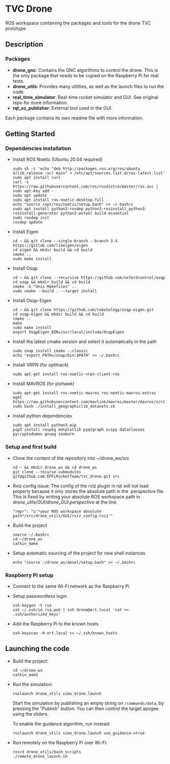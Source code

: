 # TVC Drone
ROS workspace containing the packages and tools for the drone TVC prototype

## Description

### Packages
- **drone_gnc**: Contains the GNC algorithms to control the drone. This is the only package that needs to be copied on the Raspberry Pi for real tests.
- **drone_utils**: Provides many utilities, as well as the launch files to run the code.
- **real_time_simulator**: Real-time rocket simulator and GUI. See original repo for more information.
- **rqt_ez_publisher**: External tool used in the GUI.

Each package contains its own readme file with more information.

## Getting Started

### Dependencies installation

* Install ROS Noetic (Ubuntu 20.04 required)
  ```
  sudo sh -c 'echo "deb http://packages.ros.org/ros/ubuntu $(lsb_release -sc) main" > /etc/apt/sources.list.d/ros-latest.list'
  sudo apt install curl
  curl -s https://raw.githubusercontent.com/ros/rosdistro/master/ros.asc | sudo apt-key add -
  sudo apt update
  sudo apt install ros-noetic-desktop-full
  echo "source /opt/ros/noetic/setup.bash" >> ~/.bashrc
  sudo apt install python3-rosdep python3-rosinstall python3-rosinstall-generator python3-wstool build-essential
  sudo rosdep init
  rosdep update
  ```

* Install Eigen
  ```
  cd ~ && git clone --single-branch --branch 3.4 https://gitlab.com/libeigen/eigen
  cd eigen && mkdir build && cd build
  cmake ..
  sudo make install
  ```

* Install Osqp
  ```
  cd ~ && git clone --recursive https://github.com/oxfordcontrol/osqp
  cd osqp && mkdir build && cd build
  cmake -G "Unix Makefiles" ..
  sudo cmake --build . --target install
  ```

* Install Osqp-Eigen
  ```
  cd ~ && git clone https://github.com/robotology/osqp-eigen.git
  cd osqp-eigen && mkdir build && cd build
  cmake ..
  make
  sudo make install
  export OsqpEigen_DIR=/usr/local/include/OsqpEigen
  ```

* Install the latest cmake version and select it automatically in the path
  ```
  sudo snap install cmake --classic
  echo "export PATH=/snap/bin:$PATH" >> ~/.bashrc
  ```

* Install VRPN (for optitrack)
  ```
  sudo apt-get install ros-noetic-vrpn-client-ros
  ```

* Install MAVROS (for pixhawk)
  ```
  sudo apt-get install ros-noetic-mavros ros-noetic-mavros-extras
  wget https://raw.githubusercontent.com/mavlink/mavros/master/mavros/scripts/install_geographiclib_datasets.sh
  sudo bash ./install_geographiclib_datasets.sh
  ```

* Install python dependencies
  ```
  sudo apt install python3-pip
  pip3 install rospkg matplotlib pyqtgraph scipy dataclasses pycryptodomex gnupg seaborn
  ```

### Setup and first build

* Clone the content of the repository into ~/drone_ws/src
  ```
  cd ~ && mkdir drone_ws && cd drone_ws
  git clone --recurse-submodules git@github.com:EPFLRocketTeam/tvc_drone.git src
  ```
* Rviz config issue: The config of the rviz plugin in rqt will not load properly because it only stores the absolute path in the .perspective file. This is fixed by writing your absolute ROS workspace path in _drone_utils/GUI/drone_GUI.perspective_ at the line:
    ```
    "repr": "u'*your ROS workspace absolute path*/src/drone_utils/GUI/rviz_config.rviz'"
    ```

* Build the project
  ```
  source ~/.bashrc
  cd ~/drone_ws
  catkin_make
  ```

* Setup automatic sourcing of the project for new shell instances
  ```
  echo "source ~/drone_ws/devel/setup.bash" >> ~/.bashrc
  ```

### Raspberry Pi setup
* Connect to the same Wi-Fi network as the Raspberry Pi
* Setup passwordless login
  ```
  ssh-keygen -t rsa
  cat ~/.ssh/id_rsa.pub | ssh drone@ert.local 'cat >> .ssh/authorized_keys'
  ```

* Add the Raspberry Pi to the known hosts
  ```
  ssh-keyscan -H ert.local >> ~/.ssh/known_hosts
  ```


## Launching the code

* Build the project:
  ```
  cd ~/drone_ws
  catkin_make
  ```

* Run the simulation:
    ```
    roslaunch drone_utils simu_drone.launch
    ```
    Start the simulation by publishing an empty string on `/commands/data`, by pressing the "Publish" button.
    You can then control the target apogee using the sliders.
    
    To enable the guidance algorithm, run instead:
    ```
    roslaunch drone_utils simu_drone.launch use_guidance:=true
    ```

* Run remotely on the Raspberry Pi over Wi-Fi:
    ```
    roscd drone_utils/bash_scripts
    ./remote_drone_launch.sh
    ```
